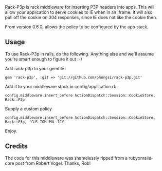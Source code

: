 Rack-P3p is rack middleware for inserting P3P headers into apps. This will
allow your application to serve cookies to IE when in an iframe. It will also
pull off the cookie on 304 responses, since IE does not like the cookie then.

From version 0.6.0, allows the policy to be configured by the app stack.

Usage
-----

To use Rack-P3p in rails, do the following. Anything else and we'll assume
you're smart enough to figure it out :-)

Add rack-p3p to your gemfile:

    gem 'rack-p3p', :git => 'git://github.com/phongsi/rack-p3p.git'

Add it to your middleware stack in config/application.rb:

    config.middleware.insert_before ActionDispatch::Session::CookieStore, Rack::P3p
    
Supply a custom policy

    config.middleware.insert_before ActionDispatch::Session::CookieStore, Rack::P3p, 'CUS TOM POL ICY'

Enjoy.

Credits
-------

The code for this middleware was shamelessly ripped from a rubyonrails-core
post from Robert Vogel. Thanks, Rob!
